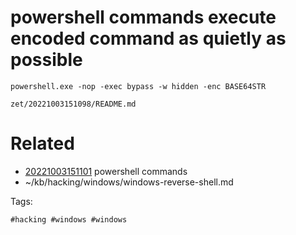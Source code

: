 # powershell commands execute encoded command as quietly as possible
```
powershell.exe -nop -exec bypass -w hidden -enc BASE64STR
```

` zet/20221003151098/README.md `

# Related

- [20221003151101](/zet/20221003151101/README.md) powershell commands
- ~/kb/hacking/windows/windows-reverse-shell.md

Tags:

    #hacking #windows #windows 
